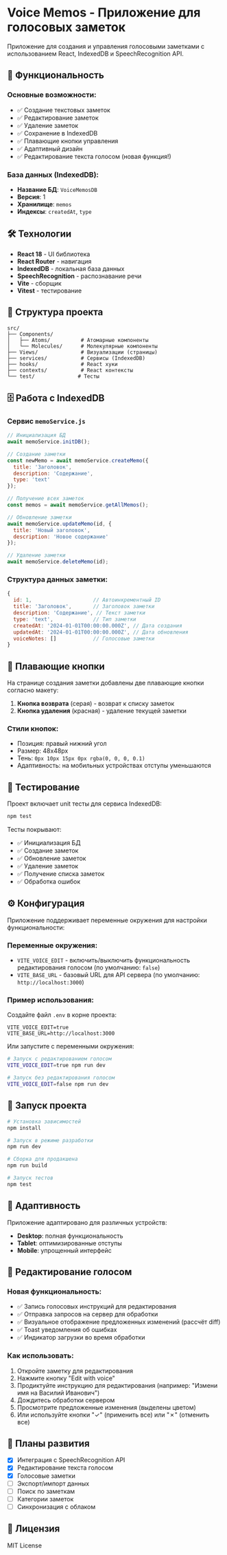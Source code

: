 # Voice Memos - Приложение для голосовых заметок

Приложение для создания и управления голосовыми заметками с использованием React, IndexedDB и SpeechRecognition API.

## 🚀 Функциональность

### Основные возможности:
- ✅ Создание текстовых заметок
- ✅ Редактирование заметок
- ✅ Удаление заметок
- ✅ Сохранение в IndexedDB
- ✅ Плавающие кнопки управления
- ✅ Адаптивный дизайн
- ✅ Редактирование текста голосом (новая функция!)

### База данных (IndexedDB):
- **Название БД**: `VoiceMemosDB`
- **Версия**: 1
- **Хранилище**: `memos`
- **Индексы**: `createdAt`, `type`

## 🛠 Технологии

- **React 18** - UI библиотека
- **React Router** - навигация
- **IndexedDB** - локальная база данных
- **SpeechRecognition** - распознавание речи
- **Vite** - сборщик
- **Vitest** - тестирование

## 📁 Структура проекта

```
src/
├── Components/
│   ├── Atoms/          # Атомарные компоненты
│   └── Molecules/      # Молекулярные компоненты
├── Views/              # Визуализации (страницы)
├── services/           # Сервисы (IndexedDB)
├── hooks/              # React хуки
├── contexts/           # React контексты
└── test/              # Тесты
```

## 🗄 Работа с IndexedDB

### Сервис `memoService.js`

```javascript
// Инициализация БД
await memoService.initDB();

// Создание заметки
const newMemo = await memoService.createMemo({
  title: 'Заголовок',
  description: 'Содержание',
  type: 'text'
});

// Получение всех заметок
const memos = await memoService.getAllMemos();

// Обновление заметки
await memoService.updateMemo(id, {
  title: 'Новый заголовок',
  description: 'Новое содержание'
});

// Удаление заметки
await memoService.deleteMemo(id);
```

### Структура данных заметки:

```javascript
{
  id: 1,                    // Автоинкрементный ID
  title: 'Заголовок',       // Заголовок заметки
  description: 'Содержание', // Текст заметки
  type: 'text',             // Тип заметки
  createdAt: '2024-01-01T00:00:00.000Z', // Дата создания
  updatedAt: '2024-01-01T00:00:00.000Z', // Дата обновления
  voiceNotes: []            // Голосовые заметки
}
```

## 🎨 Плавающие кнопки

На странице создания заметки добавлены две плавающие кнопки согласно макету:

1. **Кнопка возврата** (серая) - возврат к списку заметок
2. **Кнопка удаления** (красная) - удаление текущей заметки

### Стили кнопок:
- Позиция: правый нижний угол
- Размер: 48x48px
- Тень: `0px 10px 15px 0px rgba(0, 0, 0, 0.1)`
- Адаптивность: на мобильных устройствах отступы уменьшаются

## 🧪 Тестирование

Проект включает unit тесты для сервиса IndexedDB:

```bash
npm test
```

Тесты покрывают:
- ✅ Инициализация БД
- ✅ Создание заметок
- ✅ Обновление заметок
- ✅ Удаление заметок
- ✅ Получение списка заметок
- ✅ Обработка ошибок

## ⚙️ Конфигурация

Приложение поддерживает переменные окружения для настройки функциональности:

### Переменные окружения:

- `VITE_VOICE_EDIT` - включить/выключить функциональность редактирования голосом (по умолчанию: `false`)
- `VITE_BASE_URL` - базовый URL для API сервера (по умолчанию: `http://localhost:3000`)

### Пример использования:

Создайте файл `.env` в корне проекта:

```env
VITE_VOICE_EDIT=true
VITE_BASE_URL=http://localhost:3000
```

Или запустите с переменными окружения:

```bash
# Запуск с редактированием голосом
VITE_VOICE_EDIT=true npm run dev

# Запуск без редактирования голосом
VITE_VOICE_EDIT=false npm run dev
```

## 🚀 Запуск проекта

```bash
# Установка зависимостей
npm install

# Запуск в режиме разработки
npm run dev

# Сборка для продакшена
npm run build

# Запуск тестов
npm test
```

## 📱 Адаптивность

Приложение адаптировано для различных устройств:
- **Desktop**: полная функциональность
- **Tablet**: оптимизированные отступы
- **Mobile**: упрощенный интерфейс

## 🎤 Редактирование голосом

### Новая функциональность:
- ✅ Запись голосовых инструкций для редактирования
- ✅ Отправка запросов на сервер для обработки
- ✅ Визуальное отображение предложенных изменений (рассчёт diff)
- ✅ Toast уведомления об ошибках
- ✅ Индикатор загрузки во время обработки

### Как использовать:
1. Откройте заметку для редактирования
2. Нажмите кнопку "Edit with voice"
3. Продиктуйте инструкцию для редактирования (например: "Измени имя на Василий Иванович")
4. Дождитесь обработки сервером
5. Просмотрите предложенные изменения (выделены цветом)
7. Или используйте кнопки "✓" (применить все) или "✗" (отменить все)

## 🔮 Планы развития

- [x] Интеграция с SpeechRecognition API
- [x] Редактирование текста голосом
- [x] Голосовые заметки
- [ ] Экспорт/импорт данных
- [ ] Поиск по заметкам
- [ ] Категории заметок
- [ ] Синхронизация с облаком

## 📄 Лицензия

MIT License 